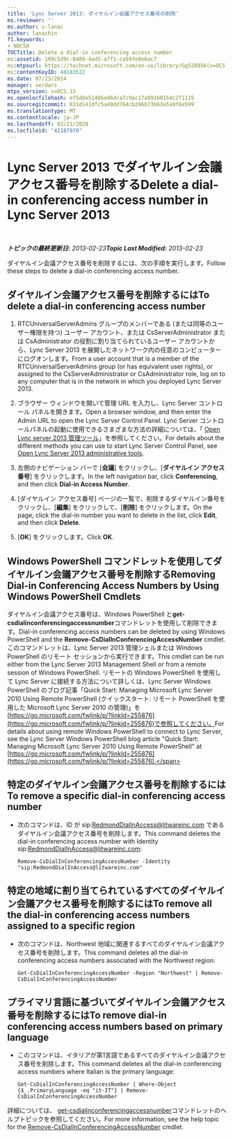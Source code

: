 ```yaml
---
title: 'Lync Server 2013: ダイヤルイン会議アクセス番号の削除'
ms.reviewer: ''
ms.author: v-lanac
author: lanachin
f1.keywords:
- NOCSH
TOCTitle: Delete a dial-in conferencing access number
ms:assetid: 199c5d9c-0489-4ad5-a7f1-ca59fe0e6ac7
ms:mtpsurl: https://technet.microsoft.com/en-us/library/Gg520956(v=OCS.15)
ms:contentKeyID: 48183522
ms.date: 07/23/2014
manager: serdars
mtps_version: v=OCS.15
ms.openlocfilehash: ef5d0e51486ed6dca7c9ac17a991b0154c2f1135
ms.sourcegitcommit: 831d141dfc5a49dd764cb296b73b63e5a9f8e599
ms.translationtype: MT
ms.contentlocale: ja-JP
ms.lasthandoff: 02/21/2020
ms.locfileid: "42187970"
---
```

<div data-xmlns="http://www.w3.org/1999/xhtml">

<div class="topic" data-xmlns="http://www.w3.org/1999/xhtml" data-msxsl="urn:schemas-microsoft-com:xslt" data-cs="https://msdn.microsoft.com/">

<div data-asp="https://msdn2.microsoft.com/asp">

# <a name="delete-a-dial-in-conferencing-access-number-in-lync-server-2013"></a><span data-ttu-id="939c8-102">Lync Server 2013 でダイヤルイン会議アクセス番号を削除する</span><span class="sxs-lookup"><span data-stu-id="939c8-102">Delete a dial-in conferencing access number in Lync Server 2013</span></span>

</div>

<div id="mainSection">

<div id="mainBody">

<span> </span>

<span data-ttu-id="939c8-103">_**トピックの最終更新日:** 2013-02-23_</span><span class="sxs-lookup"><span data-stu-id="939c8-103">_**Topic Last Modified:** 2013-02-23_</span></span>

<span data-ttu-id="939c8-104">ダイヤルイン会議アクセス番号を削除するには、次の手順を実行します。</span><span class="sxs-lookup"><span data-stu-id="939c8-104">Follow these steps to delete a dial-in conferencing access number.</span></span>

<div>

## <a name="to-delete-a-dial-in-conferencing-access-number"></a><span data-ttu-id="939c8-105">ダイヤルイン会議アクセス番号を削除するには</span><span class="sxs-lookup"><span data-stu-id="939c8-105">To delete a dial-in conferencing access number</span></span>

1.  <span data-ttu-id="939c8-106">RTCUniversalServerAdmins グループのメンバーである (または同等のユーザー権限を持つ) ユーザー アカウント、または CsServerAdministrator または CsAdministrator の役割に割り当てられているユーザー アカウントから、Lync Server 2013 を展開したネットワーク内の任意のコンピューターにログオンします。</span><span class="sxs-lookup"><span data-stu-id="939c8-106">From a user account that is a member of the RTCUniversalServerAdmins group (or has equivalent user rights), or assigned to the CsServerAdministrator or CsAdministrator role, log on to any computer that is in the network in which you deployed Lync Server 2013.</span></span>

2.  <span data-ttu-id="939c8-107">ブラウザー ウィンドウを開いて管理 URL を入力し、Lync Server コントロール パネルを開きます。</span><span class="sxs-lookup"><span data-stu-id="939c8-107">Open a browser window, and then enter the Admin URL to open the Lync Server Control Panel.</span></span> <span data-ttu-id="939c8-108">Lync Server コントロールパネルの起動に使用できるさまざまな方法の詳細については、「 [Open Lync server 2013 管理ツール](lync-server-2013-open-lync-server-administrative-tools.md)」を参照してください。</span><span class="sxs-lookup"><span data-stu-id="939c8-108">For details about the different methods you can use to start Lync Server Control Panel, see [Open Lync Server 2013 administrative tools](lync-server-2013-open-lync-server-administrative-tools.md).</span></span>

3.  <span data-ttu-id="939c8-109">左側のナビゲーション バーで [**会議**] をクリックし、[**ダイヤルイン アクセス番号**] をクリックします。</span><span class="sxs-lookup"><span data-stu-id="939c8-109">In the left navigation bar, click **Conferencing**, and then click **Dial-in Access Number**.</span></span>

4.  <span data-ttu-id="939c8-110">[ダイヤルイン アクセス番号] ページの一覧で、削除するダイヤルイン番号をクリックし、[**編集**] をクリックして、[**削除**] をクリックします。</span><span class="sxs-lookup"><span data-stu-id="939c8-110">On the page, click the dial-in number you want to delete in the list, click **Edit**, and then click **Delete**.</span></span>

5.  <span data-ttu-id="939c8-111">[**OK**] をクリックします。</span><span class="sxs-lookup"><span data-stu-id="939c8-111">Click **OK**.</span></span>

</div>

<div>

## <a name="removing-dial-in-conferencing-access-numbers-by-using-windows-powershell-cmdlets"></a><span data-ttu-id="939c8-112">Windows PowerShell コマンドレットを使用してダイヤルイン会議アクセス番号を削除する</span><span class="sxs-lookup"><span data-stu-id="939c8-112">Removing Dial-in Conferencing Access Numbers by Using Windows PowerShell Cmdlets</span></span>

<span data-ttu-id="939c8-113">ダイヤルイン会議アクセス番号は、Windows PowerShell と**get-csdialinconferencingaccessnumber**コマンドレットを使用して削除できます。</span><span class="sxs-lookup"><span data-stu-id="939c8-113">Dial-in conferencing access numbers can be deleted by using Windows PowerShell and the **Remove-CsDialInConferencingAccessNumber** cmdlet.</span></span> <span data-ttu-id="939c8-114">このコマンドレットは、Lync Server 2013 管理シェルまたは Windows PowerShell のリモート セッションから実行できます。</span><span class="sxs-lookup"><span data-stu-id="939c8-114">This cmdlet can be run either from the Lync Server 2013 Management Shell or from a remote session of Windows PowerShell.</span></span> <span data-ttu-id="939c8-115">リモートの Windows PowerShell を使用して Lync Server に接続する方法について詳しくは、Lync Server Windows PowerShell のブログ記事「Quick Start: Managing Microsoft Lync Server 2010 Using Remote PowerShell (クイックスタート: リモート PowerShell を使用した Microsoft Lync Server 2010 の管理)」を[https://go.microsoft.com/fwlink/p/?linkId=255876](https://go.microsoft.com/fwlink/p/?linkid=255876)で参照してください。</span><span class="sxs-lookup"><span data-stu-id="939c8-115">For details about using remote Windows PowerShell to connect to Lync Server, see the Lync Server Windows PowerShell blog article "Quick Start: Managing Microsoft Lync Server 2010 Using Remote PowerShell" at [https://go.microsoft.com/fwlink/p/?linkId=255876](https://go.microsoft.com/fwlink/p/?linkid=255876).</span></span>

<div>

## <a name="to-remove-a-specific-dial-in-conferencing-access-number"></a><span data-ttu-id="939c8-116">特定のダイヤルイン会議アクセス番号を削除するには</span><span class="sxs-lookup"><span data-stu-id="939c8-116">To remove a specific dial-in conferencing access number</span></span>

  - <span data-ttu-id="939c8-117">次のコマンドは、ID が sip:RedmondDialInAccess@litwareinc.com であるダイヤルイン会議アクセス番号を削除します。</span><span class="sxs-lookup"><span data-stu-id="939c8-117">This command deletes the dial-in conferencing access number with Identity sip:RedmondDialInAccess@litwareinc.com:</span></span>
    
        Remove-CsDialInConferencingAccessNumber -Identity "sip:RedmondDialInAccess@litwareinc.com"

</div>

<div>

## <a name="to-remove-all-the-dial-in-conferencing-access-numbers-assigned-to-a-specific-region"></a><span data-ttu-id="939c8-118">特定の地域に割り当てられているすべてのダイヤルイン会議アクセス番号を削除するには</span><span class="sxs-lookup"><span data-stu-id="939c8-118">To remove all the dial-in conferencing access numbers assigned to a specific region</span></span>

  - <span data-ttu-id="939c8-119">次のコマンドは、Northwest 地域に関連するすべてのダイヤルイン会議アクセス番号を削除します。</span><span class="sxs-lookup"><span data-stu-id="939c8-119">This command deletes all the dial-in conferencing access numbers associated with the Northwest region:</span></span>
    
        Get-CsDialInConferencingAccessNumber -Region "Northwest" | Remove-CsDialInConferencingAccessNumber

</div>

<div>

## <a name="to-remove-dial-in-conferencing-access-numbers-based-on-primary-language"></a><span data-ttu-id="939c8-120">プライマリ言語に基づいてダイヤルイン会議アクセス番号を削除するには</span><span class="sxs-lookup"><span data-stu-id="939c8-120">To remove dial-in conferencing access numbers based on primary language</span></span>

  - <span data-ttu-id="939c8-121">このコマンドは、イタリアが第1言語であるすべてのダイヤルイン会議アクセス番号を削除します。</span><span class="sxs-lookup"><span data-stu-id="939c8-121">This command deletes all the dial-in conferencing access numbers where Italian is the primary language:</span></span>
    
        Get-CsDialInConferencingAccessNumber | Where-Object {$_.PrimaryLanguage -eq "it-IT"} | Remove-CsDialInConferencingAccessNumber

</div>

<span data-ttu-id="939c8-122">詳細については、 [get-csdialinconferencingaccessnumber](https://docs.microsoft.com/powershell/module/skype/Remove-CsDialInConferencingAccessNumber)コマンドレットのヘルプトピックを参照してください。</span><span class="sxs-lookup"><span data-stu-id="939c8-122">For more information, see the help topic for the [Remove-CsDialInConferencingAccessNumber](https://docs.microsoft.com/powershell/module/skype/Remove-CsDialInConferencingAccessNumber) cmdlet.</span></span>

</div>

</div>

<span> </span>

</div>

</div>

</div>

